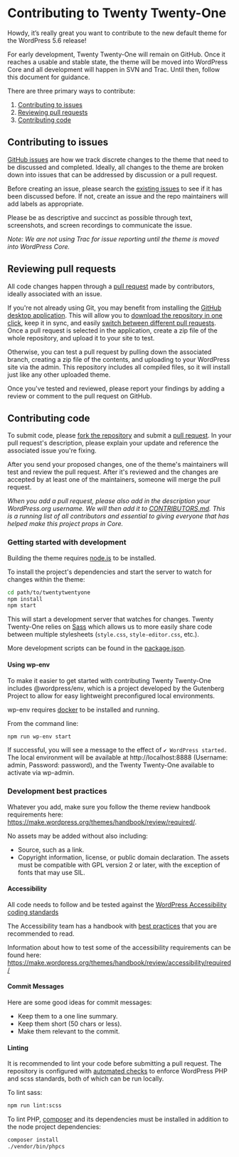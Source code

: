 # Contributing to Twenty Twenty-One

Howdy, it’s really great you want to contribute to the new default theme for the WordPress 5.6 release! 

For early development, Twenty Twenty-One will remain on GitHub. Once it reaches a usable and stable state, the theme will be moved into WordPress Core and all development will happen in SVN and Trac. Until then, follow this document for guidance.

There are three primary ways to contribute:

1. [Contributing to issues](#contributing-to-issues)
2. [Reviewing pull requests](#reviewing-pull-requests)
3. [Contributing code](#contributing-code)

## Contributing to issues 

[GitHub issues](https://github.com/WordPress/twentytwentyone/issues) are how we track discrete changes to the theme that need to be discussed and completed. Ideally, all changes to the theme are broken down into issues that can be addressed by discussion or a pull request.

Before creating an issue, please search the [existing issues](https://github.com/WordPress/twentytwentyone/issues) to see if it has been discussed before. If not, create an issue and the repo maintainers will add labels as appropriate. 

Please be as descriptive and succinct as possible through text, screenshots, and screen recordings to communicate the issue.

_Note: We are not using Trac for issue reporting until the theme is moved into WordPress Core._


## Reviewing pull requests

All code changes happen through a [pull request](https://help.github.com/articles/creating-a-pull-request/) made by contributors, ideally associated with an issue.

If you're not already using Git, you may benefit from installing the [GitHub desktop application](https://desktop.github.com). This will allow you to [download the repository in  one click](https://help.github.com/desktop/guides/contributing-to-projects/cloning-a-repository-from-github-to-github-desktop/), keep it in sync, and easily [switch between different pull requests](https://help.github.com/desktop/guides/contributing-to-projects/accessing-a-pull-request-locally/). Once a pull request is selected in the application, create a zip file of the whole repository, and upload it to your site to test.

Otherwise, you can test a pull request by pulling down the associated branch, creating a zip file of the contents, and uploading to your WordPress site via the admin. This repository includes all compiled files, so it will install just like any other uploaded theme.

Once you've tested and reviewed, please report your findings by adding a review or comment to the pull request on GitHub.

## Contributing code

To submit code, please [fork the repository](https://help.github.com/articles/fork-a-repo/) and submit a [pull request](https://help.github.com/articles/creating-a-pull-request/). In your pull request's description, please explain your update and reference the associated issue you're fixing.

After you send your proposed changes, one of the theme's maintainers will test and review the pull request. After it's reviewed and the changes are accepted by at least one of the maintainers, someone will merge the pull request. 

_When you add a pull request, please also add in the description your WordPress.org username. We will then add it to [CONTRIBUTORS.md](/CONTRIBUTORS.md). This is a running list of all contributors and essential to giving everyone that has helped make this project props in Core._

### Getting started with development

Building the theme requires [node.js](https://nodejs.org/en/) to be installed. 

To install the project's dependencies and start the server to watch for changes within the theme: 

```sh
cd path/to/twentytwentyone
npm install
npm start
```

This will start a development server that watches for changes. Twenty Twenty-One relies on [Sass](https://sass-lang.com/guide) which allows us to more easily share code between multiple stylesheets (`style.css`, `style-editor.css`, etc.).

More development scripts can be found in the [package.json](/package.json).

#### Using wp-env

To make it easier to get started with contributing Twenty Twenty-One includes @wordpress/env, which is a project developed by the Gutenberg Project to allow for easy lightweight preconfigured local environments. 

wp-env requires [docker](https://docs.docker.com/get-docker/) to be installed and running. 

From the command line:

```sh
npm run wp-env start
```

If successful, you will see a message to the effect of `✔ WordPress started.` The local environment will be available at http://localhost:8888 (Username: admin, Password: password), and the Twenty Twenty-One available to activate via wp-admin. 

### Development best practices

Whatever you add, make sure you follow the theme review handbook requirements here: https://make.wordpress.org/themes/handbook/review/required/.

No assets may be added without also including:
- Source, such as a link.
- Copyright information, license, or public domain declaration.
The assets must be compatible with GPL version 2 or later, with the exception of fonts that may use SIL.

#### Accessibility

All code needs to follow and be tested against the [WordPress Accessibility coding standards](https://developer.wordpress.org/coding-standards/wordpress-coding-standards/accessibility/)

The Accessibility team has a handbook with [best practices](https://make.wordpress.org/accessibility/handbook/markup/) that you are recommended to read.

Information about how to test some of the accessibility requirements can be found here: https://make.wordpress.org/themes/handbook/review/accessibility/required/

#### Commit Messages

Here are some good ideas for commit messages:

- Keep them to a one line summary.
- Keep them short (50 chars or less).
- Make them relevant to the commit.

#### Linting

It is recommended to lint your code before submitting a pull request. The repository is configured with [automated checks](https://github.com/WordPress/twentytwentyone/actions) to enforce WordPress PHP and scss standards, both of which can be run locally. 

To lint sass:

```sh
npm run lint:scss
```

To lint PHP, [composer](https://getcomposer.org/download/) and its dependencies must be installed in addition to the node project dependencies:

```sh
composer install
./vendor/bin/phpcs
```
